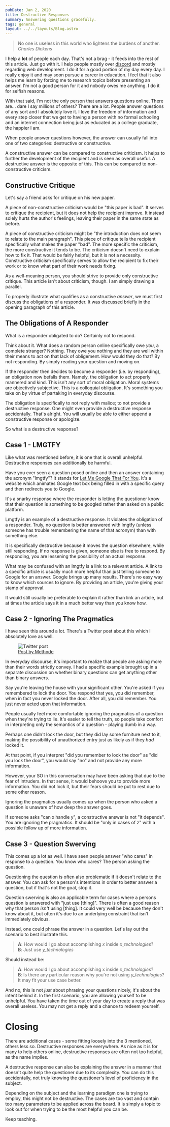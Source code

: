```yaml
---
pubDate: Jan 2, 2020
title: Destructive Responses
summary: Answering questions gracefully.
tags: general
layout: ../../layouts/Blog.astro
---
```


> No one is useless in this world who lightens the burdens of another.
> <cite>Charles Dickens</cite>

I help a **lot** of people each day. That's not a brag - it feeds into the rest of this article. Just go with it. I help people mostly over [discord](https://discordapp.com/) and mostly regarding web development. I do it for a good portion of my day every day. I really enjoy it and may soon pursue a career in education. I feel that it also helps me learn by forcing me to research topics before presenting an answer. I'm not a good person for it and nobody owes me anything. I do it for selfish reasons.

With that said, I'm not the only person that answers questions online. There are... dare I say millions of others? There are a lot. People answer questions of any sort and I absolutely love it. I love the freedom of information and every step closer that we get to having a person with no formal schooling and an internet connection being just as educated as a college graduate, the happier I am.

When people answer questions however, the answer can usually fall into one of two categories: destructive or constructive.

A constructive answer can be compared to constructive criticism. It helps to further the development of the recipient and is seen as overall useful. A destructive answer is the opposite of this. This can be compared to non-constructive criticism.

## Constructive Critique

Let's say a friend asks for critique on his new paper.

A piece of non-constructive criticism would be "this paper is bad". It serves to critique the recipient, but it does not help the recipient improve. It instead solely hurts the author's feelings, leaving their paper in the same state as before.

A piece of constructive criticism might be "the introduction does not seem to relate to the main paragraph". This piece of critique tells the recipient specifically what makes the paper "bad". The more specific the criticism, the more constructive it tends to be. The criticism doesn't need to explain how to fix it. That would be fairly helpful, but it is not a necessity. Constructive criticism specifically serves to allow the recipient to fix their work or to know what part of their work needs fixing.

As a well-meaning person, you should strive to provide only constructive critique. This article isn't about criticism, though. I am simply drawing a parallel.

To properly illustrate what qualifies as a constructive _answer_, we must first discuss the obligations of a responder. It was discussed briefly in the opening paragraph of this article.

## The Obligations of A Responder

What is a responder obligated to do? Certainly not to respond.

Think about it. What does a random person online specifically owe _you_, a complete stranger? Nothing. They owe you nothing and they are well within their means to act on that lack of obligement. How would they do that? By not responding. By simply reading your question and moving on.

If the responder then decides to become a responder (i.e. by responding), an obligation now befalls them. Namely, the obligation to act properly mannered and kind. This isn't any sort of moral obligation. Moral systems are objectively subjective. This is a colloquial obligation. It's something you take on by virtue of partaking in everyday discourse.

The obligation is specifically to not reply with malice; to not provide a destructive response.
One might even provide a destructive response accidentally. That's alright. You will usually be able to either append a constructive response or apologize.

So what is a destructive response?

## Case 1 - LMGTFY

Like what was mentioned before, it is one that is overall unhelpful. Destructive responses can additionally be harmful.

Have you ever seen a question posed online and then an answer containing the acronym "lmgtfy"? It stands for [Let Me Google That For You](https://lmgtfy.com/). It's a website which animates Google text box being filled in with a specific query and then redirects you to Google.

It's a snarky response where the responder is letting the questioner know that their question is something to be googled rather than asked on a public platform.

Lmgtfy is an example of a destructive response. It violates the obligation of a responder. Truly, no question is better answered with lmgtfy (unless someone has trouble remembering the name of that acronym) than with something else.

It is specifically destructive because it moves the question elsewhere, while still responding. If no response is given, someone else is free to respond. By responding, you are lessening the possibility of an actual response.

What may be confused with an lmgtfy is a link to a relevant article. A link to a specific article is usually much more helpful than just telling someone to Google for an answer. Google brings up many results. There's no easy way to know which sources to ignore. By providing an article, you're giving your stamp of approval.

It would still usually be preferable to explain it rather than link an article, but at times the article says it in a much better way than you know how.

## Case 2 - Ignoring The Pragmatics

I have seen this around a lot. There's a Twitter post about this which I absolutely love as well.

<figure>
  <img src="https://i.imgur.com/qwfRrea.png" alt="Twitter post"> 
  <figcaption>
    <a href="https://twitter.com/methode/status/768337146780475392">Post by Methode</a>
  </figcaption>
</figure>

In everyday discourse, it's important to realize that people are asking more than their words strictly convey. I had a specific example brought up in a separate discussion on whether binary questions can get anything other than binary answers.

Say you're leaving the house with your significant other. You're asked if you remembered to lock the door. You respond that yes, you did remember, when in fact you never locked the door. After all, you did remember. You just never acted upon that information.

People usually feel more comfortable ignoring the pragmatics of a question when they're trying to lie. It's easier to tell the truth, so people take comfort in interpreting only the semantics of a question - playing dumb in a way.

Perhaps one didn't lock the door, but they did lay some furniture next to it, making the possibility of unauthorized entry just as likely as if they _had_ locked it.

At that point, if you interpret "did you remember to lock the door" as "did you lock the door", you would say "no" and not provide any more information.

However, your SO in this conversation may have been asking that due to the fear of Intruders. In that sense, it would behoove you to provide more information. You did not lock it, but their fears should be put to rest due to some other reason.

Ignoring the pragmatics usually comes up when the person who asked a question is unaware of how deep the answer goes.

If someone asks "can x handle y", a constructive answer is not "it depends". You are ignoring the pragmatics. It should be "only in cases of z" with a possible follow up of more information.

## Case 3 - Question Swerving

This comes up a lot as well. I have seen people answer "who cares" in response to a question. You know who cares? The person asking the question.

Questioning the question is often also problematic if it doesn't relate to the answer. You can ask for a person's intentions in order to better answer a question, but if that's not the goal, stop it.

Question swerving is also an applicable term for cases where a persons question is answered with "just use [thing]". There is often a good reason why that person *isn't* using [thing]. It could very well be because they don't know about it, but often it's due to an underlying constraint that isn't immediately obvious.

Instead, one could phrase the answer in a question. Let's lay out the scenario to best illustrate this.

> **A**: How would I go about accomplishing *x* inside *x_technologies*? <br>
> **B**: Just use *y_technologies*

Should instead be:

> **A**: How would I go about accomplishing x inside *x_technologies*? <br>
> **B**: Is there any particular reason why you're not using *y_technologies*? It may fit your use case better.

And no, this is not _just_ about phrasing your questions nicely, it's about the intent behind it. In the first scenario, you are allowing yourself to be unhelpful. You have taken the time out of your day to create a reply that was overall useless. You may not get a reply and a chance to redeem yourself.

# Closing

There are additional cases - some fitting loosely into the 3 mentioned, others less so. Destructive responses are everywhere. As nice as it is for many to help others online, destructive responses are often not too helpful, as the name implies.

A destructive response can also be explaining the answer in a manner that doesn't quite help the questioner due to its complexity. You can do this accidentally, not truly knowing the questioner's level of proficiency in the subject.

Depending on the subject and the learning paradigm one is trying to employ, this might not be destructive. The cases are too vast and contain too many parameters to be applied across the board. It is simply a topic to look out for when trying to be the most helpful you can be.

Keep teaching.
